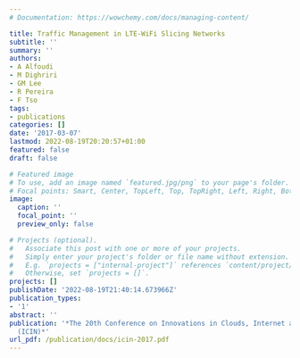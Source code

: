 ```yaml
---
# Documentation: https://wowchemy.com/docs/managing-content/

title: Traffic Management in LTE-WiFi Slicing Networks
subtitle: ''
summary: ''
authors:
- A Alfoudi
- M Dighriri
- GM Lee
- R Pereira
- F Tso
tags:
- publications
categories: []
date: '2017-03-07'
lastmod: 2022-08-19T20:20:57+01:00
featured: false
draft: false

# Featured image
# To use, add an image named `featured.jpg/png` to your page's folder.
# Focal points: Smart, Center, TopLeft, Top, TopRight, Left, Right, BottomLeft, Bottom, BottomRight.
image:
  caption: ''
  focal_point: ''
  preview_only: false

# Projects (optional).
#   Associate this post with one or more of your projects.
#   Simply enter your project's folder or file name without extension.
#   E.g. `projects = ["internal-project"]` references `content/project/deep-learning/index.md`.
#   Otherwise, set `projects = []`.
projects: []
publishDate: '2022-08-19T21:40:14.673966Z'
publication_types:
- '1'
abstract: ''
publication: '*The 20th Conference on Innovations in Clouds, Internet and Networks
  (ICIN)*'
url_pdf: /publication/docs/icin-2017.pdf
---
```

